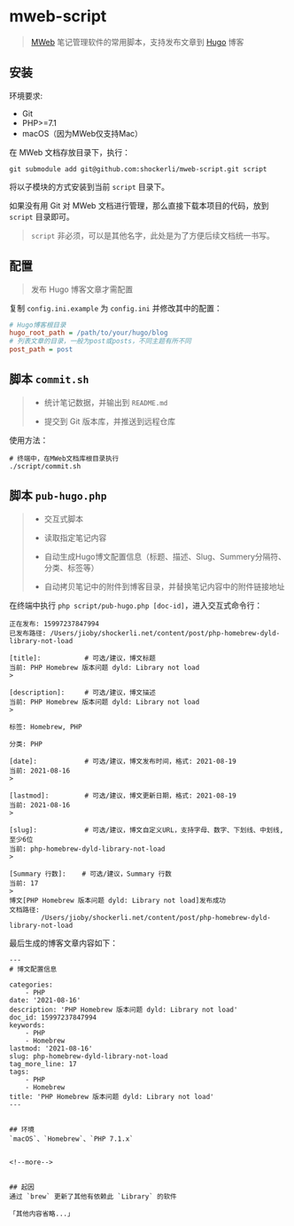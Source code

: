 # mweb-script

> [MWeb](https://zh.mweb.im) 笔记管理软件的常用脚本，支持发布文章到 [Hugo](https://gohugo.io) 博客

## 安装

环境要求:

- Git
- PHP>=7.1
- macOS（因为MWeb仅支持Mac）

在 MWeb 文档存放目录下，执行：

```shell
git submodule add git@github.com:shockerli/mweb-script.git script
```

将以子模块的方式安装到当前 `script` 目录下。

如果没有用 Git 对 MWeb 文档进行管理，那么直接下载本项目的代码，放到 `script` 目录即可。

> `script` 非必须，可以是其他名字，此处是为了方便后续文档统一书写。

## 配置

> 发布 Hugo 博客文章才需配置

复制 `config.ini.example` 为 `config.ini` 并修改其中的配置：

```ini
# Hugo博客根目录
hugo_root_path = /path/to/your/hugo/blog
# 列表文章的目录，一般为post或posts，不同主题有所不同
post_path = post
```

## 脚本 `commit.sh`

> - 统计笔记数据，并输出到 `README.md`
>
> - 提交到 Git 版本库，并推送到远程仓库

使用方法：

```shell
# 终端中，在MWeb文档库根目录执行
./script/commit.sh
```

## 脚本 `pub-hugo.php`

> - 交互式脚本
>
> - 读取指定笔记内容
>
> - 自动生成Hugo博文配置信息（标题、描述、Slug、Summery分隔符、分类、标签等）
>
> - 自动拷贝笔记中的附件到博客目录，并替换笔记内容中的附件链接地址

在终端中执行 `php script/pub-hugo.php [doc-id]`，进入交互式命令行：

```shell
正在发布: 15997237847994
已发布路径: /Users/jioby/shockerli.net/content/post/php-homebrew-dyld-library-not-load

[title]:           # 可选/建议，博文标题
当前: PHP Homebrew 版本问题 dyld: Library not load
> 

[description]:     # 可选/建议，博文描述
当前: PHP Homebrew 版本问题 dyld: Library not load
> 

标签: Homebrew, PHP

分类: PHP

[date]:            # 可选/建议，博文发布时间，格式: 2021-08-19
当前: 2021-08-16
> 

[lastmod]:         # 可选/建议，博文更新日期，格式: 2021-08-19
当前: 2021-08-16
> 

[slug]:            # 可选/建议，博文自定义URL，支持字母、数字、下划线、中划线, 至少6位
当前: php-homebrew-dyld-library-not-load
> 

[Summary 行数]:    # 可选/建议，Summary 行数
当前: 17
> 
博文[PHP Homebrew 版本问题 dyld: Library not load]发布成功
文档路径: 
        /Users/jioby/shockerli.net/content/post/php-homebrew-dyld-library-not-load
```

最后生成的博客文章内容如下：

```
---
# 博文配置信息

categories:
    - PHP
date: '2021-08-16'
description: 'PHP Homebrew 版本问题 dyld: Library not load'
doc_id: 15997237847994
keywords:
    - PHP
    - Homebrew
lastmod: '2021-08-16'
slug: php-homebrew-dyld-library-not-load
tag_more_line: 17
tags:
    - PHP
    - Homebrew
title: 'PHP Homebrew 版本问题 dyld: Library not load'
---


## 环境
`macOS`、`Homebrew`、`PHP 7.1.x`


<!--more-->


## 起因
通过 `brew` 更新了其他有依赖此 `Library` 的软件

「其他内容省略...」
```
